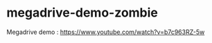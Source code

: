 megadrive-demo-zombie
=====================

Megadrive demo : https://www.youtube.com/watch?v=b7c963RZ-5w
